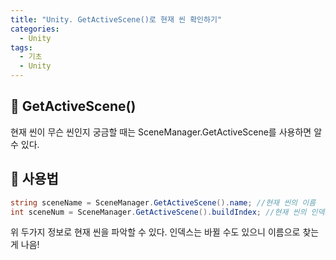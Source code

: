 ```yaml
---
title: "Unity. GetActiveScene()로 현재 씬 확인하기"
categories:
  - Unity
tags:
  - 기초
  - Unity
---
```


## 🌟 GetActiveScene()

현재 씬이 무슨 씬인지 궁금할 때는 SceneManager.GetActiveScene를 사용하면 알 수 있다.

## 🌟 사용법

```c#
string sceneName = SceneManager.GetActiveScene().name; //현재 씬의 이름
int sceneNum = SceneManager.GetActiveScene().buildIndex; //현재 씬의 인덱스
```

위 두가지 정보로 현재 씬을 파악할 수 있다. 인덱스는 바뀔 수도 있으니 이름으로 찾는 게 나음!
